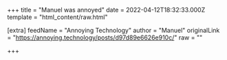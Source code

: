 
+++
title = "Manuel was annoyed"
date = 2022-04-12T18:32:33.000Z
template = "html_content/raw.html"

[extra]
feedName = "Annoying Technology"
author = "Manuel"
originalLink = "https://annoying.technology/posts/d97d89e6626e910c/"
raw = ""

+++

